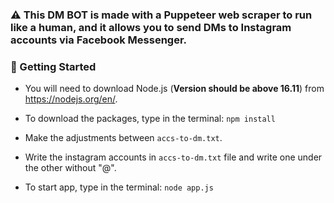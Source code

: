 ### ⚠️ This DM BOT is made with a Puppeteer web scraper to run like a human, and it allows you to send DMs to Instagram accounts via Facebook Messenger.

### 🔧 Getting Started

- You will need to download Node.js (**Version should be above 16.11**) from https://nodejs.org/en/.

- To download the packages, type in the terminal: `npm install `

- Make the adjustments between `accs-to-dm.txt`.

- Write the instagram accounts in `accs-to-dm.txt` file and write one under the other without "@".

- To start app, type in the terminal: `node app.js `
